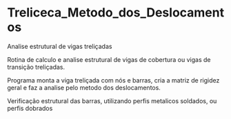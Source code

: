 # Treliceca_Metodo_dos_Deslocamentos
Analise estrutural de vigas treliçadas

Rotina de calculo e analise estrutural de vigas de cobertura ou vigas de transição treliçadas.

Programa monta a viga treliçada com nós e barras, cria a matriz de rigidez geral e faz a analise pelo metodo dos deslocamentos.

Verificação estrutural das barras, utilizando perfis metalicos soldados, ou perfis dobrados
